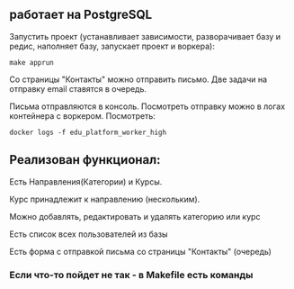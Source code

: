 ## работает на PostgreSQL

Запустить проект (устанавливает зависимости, разворачивает базу и редис, наполняет базу, запускает проект и воркера):
```
make apprun
```
Со страницы "Контакты" можно отправить письмо. Две задачи на отправку email ставятся в очередь.

Письма отправляются в консоль. Посмотреть отправку можно в логах контейнера с воркером. Посмотреть:

```
docker logs -f edu_platform_worker_high
```

## Реализован функционал:
Есть Направления(Категории) и Курсы.

Курс принадлежит к направлению (нескольким).

Можно добавлять, редактировать и удалять категорию или курс

Есть список всех пользователей из базы

Есть форма с отправкой письма со страницы "Контакты" (очередь)


### Если что-то пойдет не так - в Makefile есть команды
